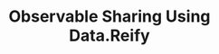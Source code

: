 ---
title: Observable Sharing Using Data.Reify
url: https://github.com/leonidas/codeblog/blob/master/2013/2013-01-14-observable-sharing.md
authors:
- Sami Hangaslammi
type: article
tags:
- observable sharing
doHaskell-type: blog post
dohaskell-year: 2013
---